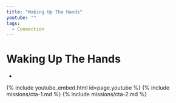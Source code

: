 ```yaml
---
title: "Waking Up The Hands"
youtube: ""
tags:
  - Connection
---
```


# Waking Up The Hands #

* 

{% include youtube_embed.html id=page.youtube %}
{% include missions/cta-1.md %}
{% include missions/cta-2.md %}
